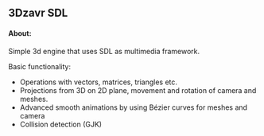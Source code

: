 ## 3Dzavr SDL

<h4>About:</h4>

Simple 3d engine that uses SDL as multimedia framework.

Basic functionality:
* Operations with vectors, matrices, triangles etc.
* Projections from 3D on 2D plane, movement and rotation of camera and meshes.
* Advanced smooth animations by using Bézier curves for meshes and camera
* Collision detection (GJK)
